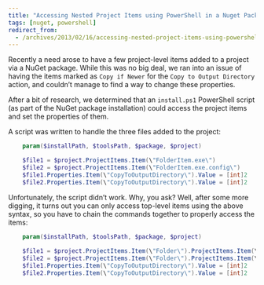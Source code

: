 ```yaml
---
title: "Accessing Nested Project Items using PowerShell in a Nuget Package"
tags: [nuget, powershell]
redirect_from:
  - /archives/2013/02/16/accessing-nested-project-items-using-powershell-in-a-nuget-package
---
```


Recently a need arose to have a few project-level items added to a project via a NuGet package. While this was no big deal, we ran into an issue of having the items marked as `Copy if Newer` for the `Copy to Output Directory` action, and couldn’t manage to find a way to change these properties. 

After a bit of research, we determined that an `install.ps1` PowerShell script (as part of the NuGet package installation) could access the project items and set the properties of them.

A script was written to handle the three files added to the project:

```powershell
    param($installPath, $toolsPath, $package, $project)

    $file1 = $project.ProjectItems.Item(\"FolderItem.exe\")
    $file2 = $project.ProjectItems.Item(\"FolderItem.exe.config\")
    $file1.Properties.Item(\"CopyToOutputDirectory\").Value = [int]2
    $file2.Properties.Item(\"CopyToOutputDirectory\").Value = [int]2
```

Unfortunately, the script didn’t work. Why, you ask? Well, after some more digging, it turns out you can only access top-level items using the above syntax, so you have to chain the commands together to properly access the items:

```powershell
    param($installPath, $toolsPath, $package, $project)
    
    $file1 = $project.ProjectItems.Item(\"Folder\").ProjectItems.Item(\"Item.exe\")
    $file2 = $project.ProjectItems.Item(\"Folder\").ProjectItems.Item(\"Item.exe.config\")
    $file1.Properties.Item(\"CopyToOutputDirectory\").Value = [int]2
    $file2.Properties.Item(\"CopyToOutputDirectory\").Value = [int]2
```